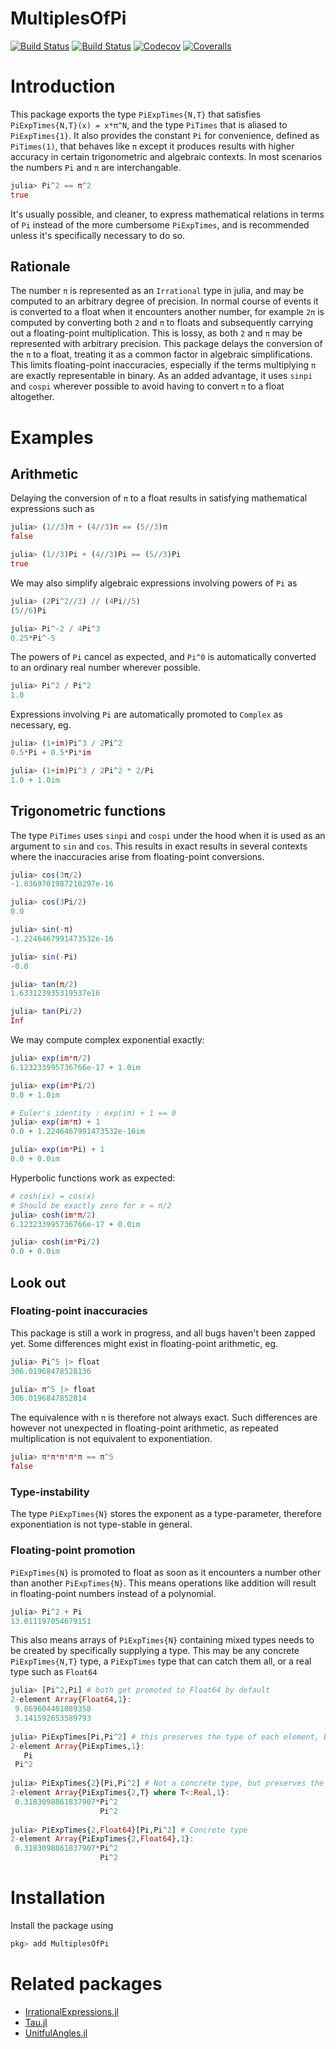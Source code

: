 # MultiplesOfPi

[![Build Status](https://travis-ci.com/jishnub/MultiplesOfPi.jl.svg?branch=master)](https://travis-ci.com/jishnub/MultiplesOfPi.jl)
[![Build Status](https://ci.appveyor.com/api/projects/status/github/jishnub/MultiplesOfPi.jl?svg=true)](https://ci.appveyor.com/project/jishnub/MultiplesOfPi-jl)
[![Codecov](https://codecov.io/gh/jishnub/MultiplesOfPi.jl/branch/master/graph/badge.svg)](https://codecov.io/gh/jishnub/MultiplesOfPi.jl)
[![Coveralls](https://coveralls.io/repos/github/jishnub/MultiplesOfPi.jl/badge.svg?branch=master)](https://coveralls.io/github/jishnub/MultiplesOfPi.jl?branch=master)

# Introduction

This package exports the type `PiExpTimes{N,T}` that satisfies `PiExpTimes{N,T}(x) = x*π^N`, and the type `PiTimes` that is aliased to `PiExpTimes{1}`. It also provides the constant `Pi` for convenience, defined as `PiTimes(1)`, that behaves like `π` except it produces results with higher accuracy in certain trigonometric and algebraic contexts. In most scenarios the numbers `Pi` and `π` are interchangable.

```julia
julia> Pi^2 == π^2
true
```

It's usually possible, and cleaner, to express mathematical relations in terms of `Pi` instead of the more cumbersome `PiExpTimes`, and is recommended unless it's specifically necessary to do so.

## Rationale

The number `π` is represented as an `Irrational` type in julia, and may be computed to an arbitrary degree of precision. In normal course of events it is converted to a float when it encounters another number, for example `2π` is computed by converting both `2` and `π` to floats and subsequently carrying out a floating-point multiplication. This is lossy, as both `2` and `π` may be represented with arbitrary precision. This package delays the conversion of the `π` to a float, treating it as a common factor in algebraic simplifications. This limits floating-point inaccuracies, especially if the terms multiplying `π` are exactly representable in binary. As an added advantage, it uses `sinpi` and `cospi` wherever possible to avoid having to convert `π` to a float altogether.

# Examples

## Arithmetic

Delaying the conversion of `π` to a float results in satisfying mathematical expressions such as

```julia
julia> (1//3)π + (4//3)π == (5//3)π
false

julia> (1//3)Pi + (4//3)Pi == (5//3)Pi
true
```

We may also simplify algebraic expressions involving powers of `Pi` as 

```julia
julia> (2Pi^2//3) // (4Pi//5)
(5//6)Pi

julia> Pi^-2 / 4Pi^3
0.25*Pi^-5
```

The powers of `Pi` cancel as expected, and `Pi^0` is automatically converted to an ordinary real number wherever possible.

```julia
julia> Pi^2 / Pi^2
1.0
```

Expressions involving `Pi` are automatically promoted to `Complex` as necessary, eg.

```julia
julia> (1+im)Pi^3 / 2Pi^2
0.5*Pi + 0.5*Pi*im

julia> (1+im)Pi^3 / 2Pi^2 * 2/Pi
1.0 + 1.0im
```

## Trigonometric functions

The type `PiTimes` uses `sinpi` and `cospi` under the hood when it is used as an argument to `sin` and `cos`. This results in exact results in several contexts where the inaccuracies arise from floating-point conversions.

```julia
julia> cos(3π/2)
-1.8369701987210297e-16

julia> cos(3Pi/2)
0.0

julia> sin(-π)
-1.2246467991473532e-16

julia> sin(-Pi)
-0.0

julia> tan(π/2)
1.633123935319537e16

julia> tan(Pi/2)
Inf
```

We may compute complex exponential exactly:

```julia
julia> exp(im*π/2)
6.123233995736766e-17 + 1.0im

julia> exp(im*Pi/2)
0.0 + 1.0im

# Euler's identity : exp(iπ) + 1 == 0
julia> exp(im*π) + 1
0.0 + 1.2246467991473532e-16im

julia> exp(im*Pi) + 1
0.0 + 0.0im
```

Hyperbolic functions work as expected:

```julia
# cosh(ix) = cos(x)
# Should be exactly zero for x = π/2
julia> cosh(im*π/2)
6.123233995736766e-17 + 0.0im

julia> cosh(im*Pi/2)
0.0 + 0.0im
```

## Look out

### Floating-point inaccuracies

This package is still a work in progress, and all bugs haven't been zapped yet. Some differences might exist in floating-point arithmetic, eg. 

```julia
julia> Pi^5 |> float
306.01968478528136

julia> π^5 |> float
306.0196847852814
```
The equivalence with `π` is therefore not always exact. Such differences are however not unexpected in floating-point arithmetic, as repeated multiplication is not equivalent to exponentiation.

```julia
julia> π*π*π*π*π == π^5
false
```

### Type-instability

The type `PiExpTimes{N}` stores the exponent as a type-parameter, therefore exponentiation is not type-stable in general. 

### Floating-point promotion

`PiExpTimes{N}` is promoted to float as soon as it encounters a number other than another `PiExpTimes{N}`. This means operations like addition will result in floating-point numbers instead of a polynomial.

```julia
julia> Pi^2 + Pi
13.011197054679151
```

This also means arrays of `PiExpTimes{N}` containing mixed types needs to be created by specifically supplying a type. This may be any concrete `PiExpTimes{N,T}` type, a `PiExpTimes` type that can catch them all, or a real type such as `Float64`

```julia
julia> [Pi^2,Pi] # both get promoted to Float64 by default
2-element Array{Float64,1}:
 9.869604401089358
 3.141592653589793
 
julia> PiExpTimes[Pi,Pi^2] # this preserves the type of each element, but is not a concrete type
2-element Array{PiExpTimes,1}:
   Pi
 Pi^2
 
julia> PiExpTimes{2}[Pi,Pi^2] # Not a concrete type, but preserves the type of Pi^2 while converting Pi
2-element Array{PiExpTimes{2,T} where T<:Real,1}:
 0.3183098861837907*Pi^2
                    Pi^2
                    
julia> PiExpTimes{2,Float64}[Pi,Pi^2] # Concrete type
2-element Array{PiExpTimes{2,Float64},1}:
 0.3183098861837907*Pi^2
                    Pi^2
```

# Installation

Install the package using 

```julia
pkg> add MultiplesOfPi
```

# Related packages

- [IrrationalExpressions.jl](https://github.com/jishnub/IrrationalExpressions.jl.git)
- [Tau.jl](https://github.com/JuliaMath/Tau.jl)
- [UnitfulAngles.jl](https://github.com/yakir12/UnitfulAngles.jl)
